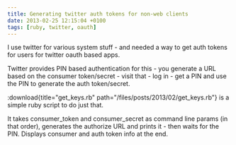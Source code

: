 ```yaml
---
title: Generating twitter auth tokens for non-web clients
date: 2013-02-25 12:15:04 +0100
tags: [ruby, twitter, oauth]
---
```


I use twitter for various system stuff - and needed a way to get auth tokens for users for twitter oauth based apps.

Twitter provides PIN based authentication for this - you generate a URL based on the consumer token/secret - visit that - log in - get a PIN and use the PIN to generate the auth token/secret.

:download{title="get_keys.rb" path="/files/posts/2013/02/get_keys.rb"} is a simple ruby script to do just that.

It takes consumer_token and consumer_secret as command line params (in that order), generates the authorize URL and prints it - then waits for the PIN. Displays consumer and auth token info at the end.
